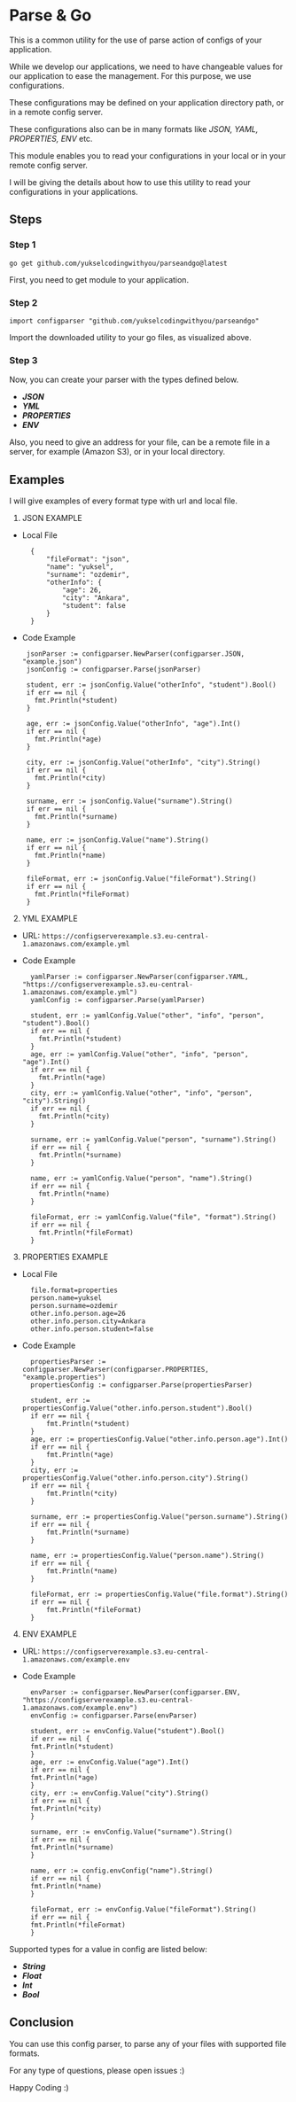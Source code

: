 # Parse & Go

This is a common utility for the use of parse action of configs of your application. 

While we develop our applications, we need to have changeable values for our application to ease the management. For this purpose, we use configurations.

These configurations may be defined on your application directory path, or in a remote config server. 

These configurations also can be in many formats like _JSON, YAML, PROPERTIES, ENV_ etc.

This module enables you to read your configurations in your local or in your remote config server.

I will be giving the details about how to use this utility to read your configurations in your applications.

## Steps

### Step 1

`go get github.com/yukselcodingwithyou/parseandgo@latest`

First, you need to get module to your application. 

### Step 2

`import configparser "github.com/yukselcodingwithyou/parseandgo"`

Import the downloaded utility to your go files, as visualized above.

### Step 3

Now, you can create your parser with the types defined below.

 - **_JSON_**
 - **_YML_**
 - **_PROPERTIES_**
 - **_ENV_**

Also, you need to give an address for your file, can be a remote file in a server, for example (Amazon S3), or in your local directory.

## Examples 

I will give examples of every format type with url and local file.

1. JSON EXAMPLE

- Local File

        
        {
            "fileFormat": "json",
            "name": "yuksel",
            "surname": "ozdemir",
            "otherInfo": {
                "age": 26,
                "city": "Ankara",
                "student": false
            }
        }


- Code Example


       jsonParser := configparser.NewParser(configparser.JSON, "example.json")
       jsonConfig := configparser.Parse(jsonParser)
        
       student, err := jsonConfig.Value("otherInfo", "student").Bool()
       if err == nil {
         fmt.Println(*student)
       }

       age, err := jsonConfig.Value("otherInfo", "age").Int()
       if err == nil {
         fmt.Println(*age)
       }

       city, err := jsonConfig.Value("otherInfo", "city").String()
       if err == nil {
         fmt.Println(*city)
       }

       surname, err := jsonConfig.Value("surname").String()
       if err == nil {
         fmt.Println(*surname)
       }

       name, err := jsonConfig.Value("name").String()
       if err == nil {
         fmt.Println(*name)
       }

       fileFormat, err := jsonConfig.Value("fileFormat").String()
       if err == nil {
         fmt.Println(*fileFormat)
       }

2. YML EXAMPLE

- URL: `https://configserverexample.s3.eu-central-1.amazonaws.com/example.yml`

- Code Example


        yamlParser := configparser.NewParser(configparser.YAML, "https://configserverexample.s3.eu-central-1.amazonaws.com/example.yml")
        yamlConfig := configparser.Parse(yamlParser)
        
        student, err := yamlConfig.Value("other", "info", "person", "student").Bool()
        if err == nil {
          fmt.Println(*student)
        }
        age, err := yamlConfig.Value("other", "info", "person", "age").Int()
        if err == nil {
          fmt.Println(*age)
        }
        city, err := yamlConfig.Value("other", "info", "person", "city").String()
        if err == nil {
          fmt.Println(*city)
        }
        
        surname, err := yamlConfig.Value("person", "surname").String()
        if err == nil {
          fmt.Println(*surname)
        }
        
        name, err := yamlConfig.Value("person", "name").String()
        if err == nil {
          fmt.Println(*name)
        }
        
        fileFormat, err := yamlConfig.Value("file", "format").String()
        if err == nil {
          fmt.Println(*fileFormat)
        }

3. PROPERTIES EXAMPLE

- Local File

        
        file.format=properties
        person.name=yuksel
        person.surname=ozdemir
        other.info.person.age=26
        other.info.person.city=Ankara
        other.info.person.student=false
    

- Code Example


        propertiesParser := configparser.NewParser(configparser.PROPERTIES, "example.properties")
        propertiesConfig := configparser.Parse(propertiesParser)

        student, err := propertiesConfig.Value("other.info.person.student").Bool()
        if err == nil {
            fmt.Println(*student)
        }
        age, err := propertiesConfig.Value("other.info.person.age").Int()
        if err == nil {
            fmt.Println(*age)
        }
        city, err := propertiesConfig.Value("other.info.person.city").String()
        if err == nil {
            fmt.Println(*city)
        }
        
        surname, err := propertiesConfig.Value("person.surname").String()
        if err == nil {
            fmt.Println(*surname)
        }
        
        name, err := propertiesConfig.Value("person.name").String()
        if err == nil {
            fmt.Println(*name)
        }
        
        fileFormat, err := propertiesConfig.Value("file.format").String()
        if err == nil {
            fmt.Println(*fileFormat)
        }
        
4. ENV EXAMPLE

- URL: `https://configserverexample.s3.eu-central-1.amazonaws.com/example.env`

- Code Example
        
        
        envParser := configparser.NewParser(configparser.ENV, "https://configserverexample.s3.eu-central-1.amazonaws.com/example.env")
        envConfig := configparser.Parse(envParser)
        
        student, err := envConfig.Value("student").Bool()
        if err == nil {
        fmt.Println(*student)
        }
        age, err := envConfig.Value("age").Int()
        if err == nil {
        fmt.Println(*age)
        }
        city, err := envConfig.Value("city").String()
        if err == nil {
        fmt.Println(*city)
        }
        
        surname, err := envConfig.Value("surname").String()
        if err == nil {
        fmt.Println(*surname)
        }
        
        name, err := config.envConfig("name").String()
        if err == nil {
        fmt.Println(*name)
        }
        
        fileFormat, err := envConfig.Value("fileFormat").String()
        if err == nil {
        fmt.Println(*fileFormat)
        }


Supported types for a value in config are listed below:

- **_String_**
- **_Float_**
- **_Int_**
- **_Bool_**


## Conclusion

You can use this config parser, to parse any of your files with supported file formats. 

For any type of questions, please open issues :)

Happy Coding :)